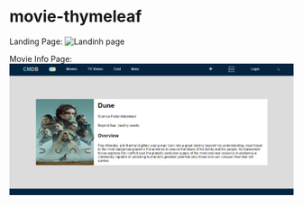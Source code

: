 # movie-thymeleaf

Landing Page:
![Landinh page](./screenshots/langing.png)

Movie Info Page:
![Landinh page](./screenshots/info.png)
